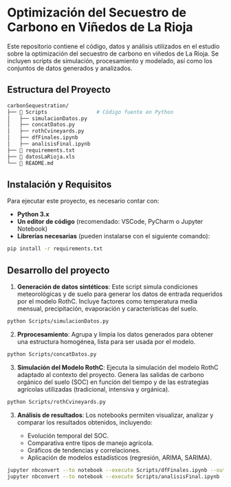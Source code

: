 # Optimización del Secuestro de Carbono en Viñedos de La Rioja

Este repositorio contiene el código, datos y análisis utilizados en el estudio sobre la optimización del secuestro de carbono en viñedos de La Rioja. Se incluyen scripts de simulación, procesamiento y modelado, así como los conjuntos de datos generados y analizados.

## Estructura del Proyecto


```bash
carbonSequestration/
├── 📂 Scripts                # Código fuente en Python
│   ├── simulacionDatos.py    
│   ├── concatDatos.py        
│   ├── rothCvineyards.py     
│   ├── dfFinales.ipynb       
│   ├── analisisFinal.ipynb  
├── 📄 requirements.txt 
├── 📄 datosLaRioja.xls 
└── 📄 README.md              

```

## Instalación y Requisitos

Para ejecutar este proyecto, es necesario contar con:

- **Python 3.x**
- **Un editor de código** (recomendado: VSCode, PyCharm o Jupyter Notebook)
- **Librerías necesarias** (pueden instalarse con el siguiente comando):

```sh
pip install -r requirements.txt
```

## Desarrollo del proyecto 

1. **Generación de datos sintéticos**: Este script simula condiciones meteorológicas y de suelo para generar los datos de entrada requeridos por el modelo RothC. Incluye factores como temperatura media mensual, precipitación, evaporación y características del suelo.
```sh
python Scripts/simulacionDatos.py

```
2. **Prprocesamiento**: Agrupa y limpia los datos generados para obtener una estructura homogénea, lista para ser usada por el modelo.
```sh
python Scripts/concatDatos.py
```
3. **Simulación del Modelo RothC**: Ejecuta la simulación del modelo RothC adaptado al contexto del proyecto. Genera las salidas de carbono orgánico del suelo (SOC) en función del tiempo y de las estrategias agrícolas utilizadas (tradicional, intensiva y orgánica).
```sh
python Scripts/rothCvineyards.py
```
3. **Análisis de resultados**: Los notebooks permiten visualizar, analizar y comparar los resultados obtenidos, incluyendo:

    - Evolución temporal del SOC.
    - Comparativa entre tipos de manejo agrícola.
    - Gráficos de tendencias y correlaciones.
    - Aplicación de modelos estadísticos (regresión, ARIMA, SARIMA).

```sh
jupyter nbconvert --to notebook --execute Scripts/dfFinales.ipynb --output Scripts/dfFinales_output.ipynb
jupyter nbconvert --to notebook --execute Scripts/analisisFinal.ipynb --output Scripts/analisisFinal_output.ipynb
```

